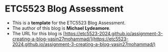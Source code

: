 
# ETC5523 Blog Assessment

* This is a **template** for the ETC5523 Blog Assessment. 
* The author of this blog is **Michael Lydeamore**.
* The URL for this blog is [https://etc5523-2024.github.io/assignment-3-creating-a-blog-yasin27mohammad/](https://etc5523-2024.github.io/assignment-3-creating-a-blog-yasin27mohammad/)


 
